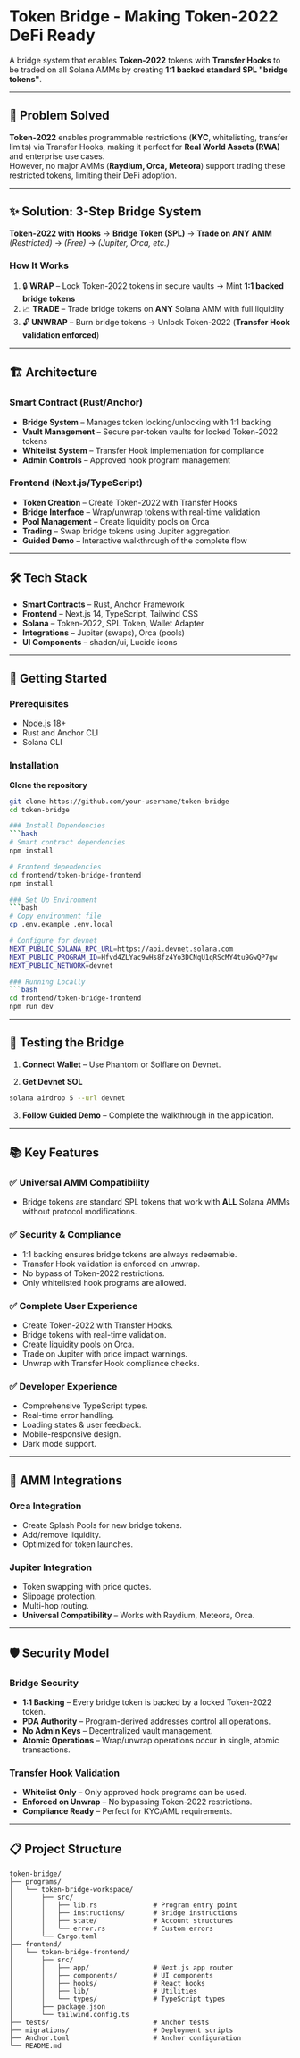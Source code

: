 # Token Bridge - Making Token-2022 DeFi Ready

A bridge system that enables **Token-2022** tokens with **Transfer Hooks** to be traded on all Solana AMMs by creating **1:1 backed standard SPL "bridge tokens"**.

---

## 🎯 Problem Solved
**Token-2022** enables programmable restrictions (**KYC**, whitelisting, transfer limits) via Transfer Hooks, making it perfect for **Real World Assets (RWA)** and enterprise use cases.  
However, no major AMMs (**Raydium, Orca, Meteora**) support trading these restricted tokens, limiting their DeFi adoption.

---

## ✨ Solution: 3-Step Bridge System
**Token-2022 with Hooks** → **Bridge Token (SPL)** → **Trade on ANY AMM**  
*(Restricted)* → *(Free)* → *(Jupiter, Orca, etc.)*

### How It Works
1. 🔒 **WRAP** – Lock Token-2022 tokens in secure vaults → Mint **1:1 backed bridge tokens**  
2. 📈 **TRADE** – Trade bridge tokens on **ANY** Solana AMM with full liquidity  
3. 🔓 **UNWRAP** – Burn bridge tokens → Unlock Token-2022 (**Transfer Hook validation enforced**)  

---

## 🏗️ Architecture

### Smart Contract (Rust/Anchor)
- **Bridge System** – Manages token locking/unlocking with 1:1 backing  
- **Vault Management** – Secure per-token vaults for locked Token-2022 tokens  
- **Whitelist System** – Transfer Hook implementation for compliance  
- **Admin Controls** – Approved hook program management  

### Frontend (Next.js/TypeScript)
- **Token Creation** – Create Token-2022 with Transfer Hooks  
- **Bridge Interface** – Wrap/unwrap tokens with real-time validation  
- **Pool Management** – Create liquidity pools on Orca  
- **Trading** – Swap bridge tokens using Jupiter aggregation  
- **Guided Demo** – Interactive walkthrough of the complete flow  

---

## 🛠️ Tech Stack
- **Smart Contracts** – Rust, Anchor Framework  
- **Frontend** – Next.js 14, TypeScript, Tailwind CSS  
- **Solana** – Token-2022, SPL Token, Wallet Adapter  
- **Integrations** – Jupiter (swaps), Orca (pools)  
- **UI Components** – shadcn/ui, Lucide icons  

---

## 🚦 Getting Started

### Prerequisites
- Node.js 18+  
- Rust and Anchor CLI  
- Solana CLI  

### Installation

**Clone the repository**
```bash
git clone https://github.com/your-username/token-bridge
cd token-bridge

### Install Dependencies
```bash
# Smart contract dependencies
npm install

# Frontend dependencies
cd frontend/token-bridge-frontend
npm install

### Set Up Environment
```bash
# Copy environment file
cp .env.example .env.local

# Configure for devnet
NEXT_PUBLIC_SOLANA_RPC_URL=https://api.devnet.solana.com
NEXT_PUBLIC_PROGRAM_ID=Hfvd4ZLYac9wHs8fz4Yo3DCNqU1qRScMY4tu9GwQP7gw
NEXT_PUBLIC_NETWORK=devnet

### Running Locally
```bash
cd frontend/token-bridge-frontend
npm run dev
```

---

## 🧪 Testing the Bridge

1. **Connect Wallet** – Use Phantom or Solflare on Devnet.  

2. **Get Devnet SOL**  
```bash
solana airdrop 5 --url devnet
```

3. **Follow Guided Demo** – Complete the walkthrough in the application.

---

## 📚 Key Features

### ✅ Universal AMM Compatibility
- Bridge tokens are standard SPL tokens that work with **ALL** Solana AMMs without protocol modifications.

### ✅ Security & Compliance
- 1:1 backing ensures bridge tokens are always redeemable.  
- Transfer Hook validation is enforced on unwrap.  
- No bypass of Token-2022 restrictions.  
- Only whitelisted hook programs are allowed.  

### ✅ Complete User Experience
- Create Token-2022 with Transfer Hooks.  
- Bridge tokens with real-time validation.  
- Create liquidity pools on Orca.  
- Trade on Jupiter with price impact warnings.  
- Unwrap with Transfer Hook compliance checks.  

### ✅ Developer Experience
- Comprehensive TypeScript types.  
- Real-time error handling.  
- Loading states & user feedback.  
- Mobile-responsive design.  
- Dark mode support.  

---

## 🌊 AMM Integrations

### Orca Integration
- Create Splash Pools for new bridge tokens.  
- Add/remove liquidity.  
- Optimized for token launches.  

### Jupiter Integration
- Token swapping with price quotes.  
- Slippage protection.  
- Multi-hop routing.  
- **Universal Compatibility** – Works with Raydium, Meteora, Orca.

---

## 🛡️ Security Model

### Bridge Security
- **1:1 Backing** – Every bridge token is backed by a locked Token-2022 token.  
- **PDA Authority** – Program-derived addresses control all operations.  
- **No Admin Keys** – Decentralized vault management.  
- **Atomic Operations** – Wrap/unwrap operations occur in single, atomic transactions.  

### Transfer Hook Validation
- **Whitelist Only** – Only approved hook programs can be used.  
- **Enforced on Unwrap** – No bypassing Token-2022 restrictions.  
- **Compliance Ready** – Perfect for KYC/AML requirements.  

---

## 📋 Project Structure
```plaintext
token-bridge/
├── programs/
│   └── token-bridge-workspace/
│       ├── src/
│       │   ├── lib.rs              # Program entry point
│       │   ├── instructions/       # Bridge instructions
│       │   ├── state/              # Account structures
│       │   └── error.rs            # Custom errors
│       └── Cargo.toml
├── frontend/
│   └── token-bridge-frontend/
│       ├── src/
│       │   ├── app/                # Next.js app router
│       │   ├── components/         # UI components
│       │   ├── hooks/              # React hooks
│       │   ├── lib/                # Utilities
│       │   └── types/              # TypeScript types
│       ├── package.json
│       └── tailwind.config.ts
├── tests/                          # Anchor tests
├── migrations/                     # Deployment scripts
├── Anchor.toml                     # Anchor configuration
└── README.md

